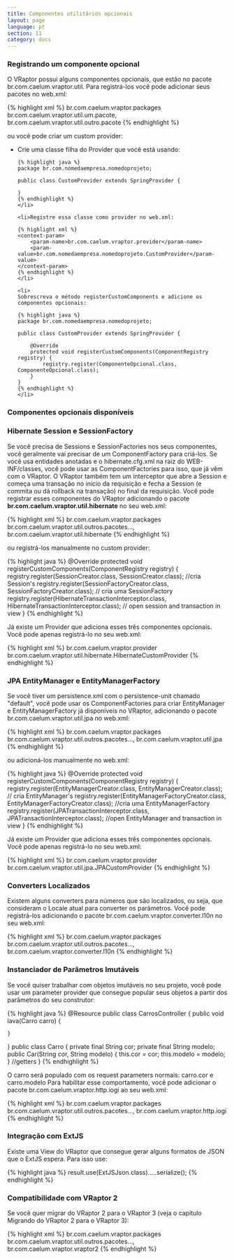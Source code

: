 ```yaml
---
title: Componentes utilitários opcionais
layout: page
language: pt
section: 11
category: docs
---
```


<h3>Registrando um componente opcional</h3>

O VRaptor possui alguns componentes opcionais, que estão no pacote br.com.caelum.vraptor.util. Para registrá-los você pode adicionar seus pacotes no web.xml:

{% highlight xml %}
<context-param>
    <param-name>br.com.caelum.vraptor.packages</param-name>
    <param-value>
        br.com.caelum.vraptor.util.um.pacote, 
        br.com.caelum.vraptor.util.outro.pacote
    </param-value>
</context-param>
{% endhighlight %}

ou você pode criar um custom provider:

<ul>
	<li>
	Crie uma classe filha do Provider que você está usando:

	{% highlight java %}
	package br.com.nomedaempresa.nomedoprojeto;

	public class CustomProvider extends SpringProvider {
		
	}
	{% endhighlight %}
	</li>

	<li>Registre essa classe como provider no web.xml:
	
	{% highlight xml %}
	<context-param>
		<param-name>br.com.caelum.vraptor.provider</param-name>
		<param-value>br.com.nomedaempresa.nomedoprojeto.CustomProvider</param-value>
	</context-param>
	{% endhighlight %}
	</li>

	<li>
	Sobrescreva o método registerCustomComponents e adicione os componentes opcionais:

	{% highlight java %}
	package br.com.nomedaempresa.nomedoprojeto;

	public class CustomProvider extends SpringProvider {
		
		@Override
		protected void registerCustomComponents(ComponentRegistry registry) {
		    registry.register(ComponenteOpcional.class, ComponenteOpcional.class);
		}
	}
	{% endhighlight %}
	</li>
</ul>

<h3>Componentes opcionais disponíveis</h3>

<h3>Hibernate Session e SessionFactory</h3>

Se você precisa de Sessions e SessionFactories nos seus componentes, você geralmente vai precisar de um ComponentFactory para criá-los. Se você usa entidades anotadas e o hibernate.cfg.xml na raiz do WEB-INF/classes, você pode usar as ComponentFactories para isso, que já vêm com o VRaptor. O VRaptor também tem um interceptor que abre a Session e começa uma transação no início da requisição e fecha a Session (e commita ou dá rollback na transação) no final da requisição. Você pode registrar esses componentes do VRaptor adicionando o pacote <strong>br.com.caelum.vraptor.util.hibernate</strong> no seu web.xml:

{% highlight xml %}
<context-param>
    <param-name>br.com.caelum.vraptor.packages</param-name>
    <param-value>
        br.com.caelum.vraptor.util.outros.pacotes...,
        br.com.caelum.vraptor.util.hibernate
    </param-value>
</context-param>
{% endhighlight %}

ou registrá-los manualmente no custom provider:

{% highlight java %}
@Override
protected void registerCustomComponents(ComponentRegistry registry) {
    registry.register(SessionCreator.class, SessionCreator.class); //cria Session's
    registry.register(SessionFactoryCreator.class, 
        SessionFactoryCreator.class); // cria uma SessionFactory
    registry.register(HibernateTransactionInterceptor.class, 
        HibernateTransactionInterceptor.class); // open session and transaction in view
}
{% endhighlight %}

Já existe um Provider que adiciona esses três componentes opcionais. Você pode apenas registrá-lo no seu web.xml:

{% highlight xml %}
<context-param>
    <param-name>br.com.caelum.vraptor.provider</param-name>
    <param-value>br.com.caelum.vraptor.util.hibernate.HibernateCustomProvider</param-value>
</context-param>
{% endhighlight %}

<h3>JPA EntityManager e EntityManagerFactory</h3>

Se você tiver um persistence.xml com o persistence-unit chamado "default", você pode usar os ComponentFactories para criar EntityManager e EntityManagerFactory já disponíveis no VRaptor, adicionando o pacote br.com.caelum.vraptor.util.jpa no web.xml:

{% highlight xml %}
<context-param>
    <param-name>br.com.caelum.vraptor.packages</param-name>
    <param-value>
        br.com.caelum.vraptor.util.outros.pacotes...,
        br.com.caelum.vraptor.util.jpa
    </param-value>
</context-param>
{% endhighlight %}

ou adicioná-los manualmente no web.xml:

{% highlight java %}
@Override
protected void registerCustomComponents(ComponentRegistry registry) {
    registry.register(EntityManagerCreator.class,
        EntityManagerCreator.class); // cria EntityManager's
    registry.register(EntityManagerFactoryCreator.class, 
        EntityManagerFactoryCreator.class); //cria uma EntityManagerFactory
    registry.register(JPATransactionInterceptor.class, 
        JPATransactionInterceptor.class); //open EntityManager and transaction in view
}
{% endhighlight %}

Já existe um Provider que adiciona esses três componentes opcionais. Você pode apenas registrá-lo no seu web.xml:

{% highlight xml %}
<context-param>
    <param-name>br.com.caelum.vraptor.provider</param-name>
    <param-value>br.com.caelum.vraptor.util.jpa.JPACustomProvider</param-value>
</context-param>
{% endhighlight %}

<h3>Converters Localizados</h3>

Existem alguns converters para números que são localizados, ou seja, que consideram o Locale atual para converter os parâmetros. Você pode registrá-los adicionando o pacote br.com.caelum.vraptor.converter.l10n no seu web.xml:

{% highlight xml %}
<context-param>
    <param-name>br.com.caelum.vraptor.packages</param-name>
    <param-value>
        br.com.caelum.vraptor.util.outros.pacotes...,
        br.com.caelum.vraptor.converter.l10n
    </param-value>
</context-param>
{% endhighlight %}

<h3>Instanciador de Parâmetros Imutáveis</h3>

Se você quiser trabalhar com objetos imutáveis no seu projeto, você pode usar um parameter provider que consegue popular seus objetos a partir dos parâmetros do seu construtor:

{% highlight java %}
@Resource
public class CarrosController {
    public void lava(Carro carro) {
    
    }
}
public class Carro {
   private final String cor;
   private final String modelo;
   public Car(String cor, String modelo) {
     this.cor = cor;
     this.modelo = modelo;
   }
   //getters
}
{% endhighlight %}

O carro será populado com os request parameters normais: carro.cor e carro.modelo
Para habilitar esse comportamento, você pode adicionar o pacote br.com.caelum.vraptor.http.iogi ao seu web.xml:

{% highlight xml %}
<context-param>
    <param-name>br.com.caelum.vraptor.packages</param-name>
    <param-value>
        br.com.caelum.vraptor.util.outros.pacotes...,
        br.com.caelum.vraptor.http.iogi
    </param-value>
</context-param>
{% endhighlight %}

<h3>Integração com ExtJS</h3>

Existe uma View do VRaptor que consegue gerar alguns formatos de JSON que o ExtJS espera. Para isso use:

{% highlight java %}
result.use(ExtJSJson.class).....serialize();
{% endhighlight %}

<h3>Compatibilidade com VRaptor 2</h3>

Se você quer migrar do VRaptor 2 para o VRaptor 3 (veja o capítulo Migrando do VRaptor 2 para o VRaptor 3):

{% highlight xml %}
<context-param>
    <param-name>br.com.caelum.vraptor.packages</param-name>
    <param-value>
        br.com.caelum.vraptor.util.outros.pacotes...,
        br.com.caelum.vraptor.vraptor2
    </param-value>
</context-param>
{% endhighlight %}
